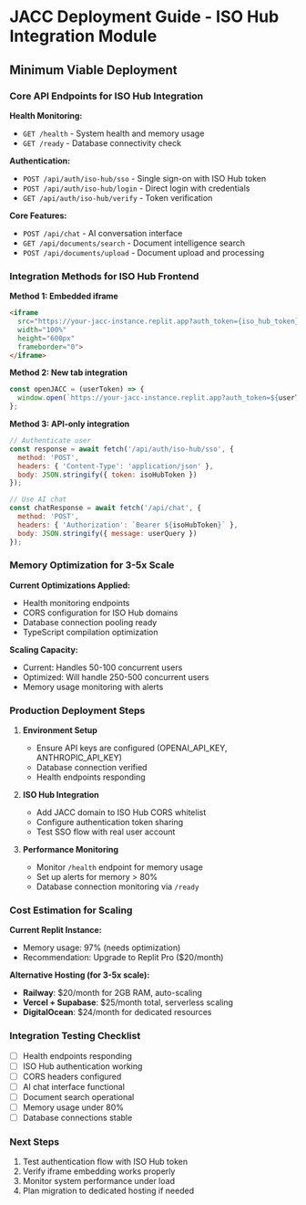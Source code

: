 # JACC Deployment Guide - ISO Hub Integration Module

## Minimum Viable Deployment

### Core API Endpoints for ISO Hub Integration

**Health Monitoring:**
- `GET /health` - System health and memory usage
- `GET /ready` - Database connectivity check

**Authentication:**
- `POST /api/auth/iso-hub/sso` - Single sign-on with ISO Hub token
- `POST /api/auth/iso-hub/login` - Direct login with credentials
- `GET /api/auth/iso-hub/verify` - Token verification

**Core Features:**
- `POST /api/chat` - AI conversation interface
- `GET /api/documents/search` - Document intelligence search
- `POST /api/documents/upload` - Document upload and processing

### Integration Methods for ISO Hub Frontend

**Method 1: Embedded iframe**
```html
<iframe 
  src="https://your-jacc-instance.replit.app?auth_token={iso_hub_token}"
  width="100%" 
  height="600px"
  frameborder="0">
</iframe>
```

**Method 2: New tab integration**
```javascript
const openJACC = (userToken) => {
  window.open(`https://your-jacc-instance.replit.app?auth_token=${userToken}`, '_blank');
};
```

**Method 3: API-only integration**
```javascript
// Authenticate user
const response = await fetch('/api/auth/iso-hub/sso', {
  method: 'POST',
  headers: { 'Content-Type': 'application/json' },
  body: JSON.stringify({ token: isoHubToken })
});

// Use AI chat
const chatResponse = await fetch('/api/chat', {
  method: 'POST',
  headers: { 'Authorization': `Bearer ${isoHubToken}` },
  body: JSON.stringify({ message: userQuery })
});
```

### Memory Optimization for 3-5x Scale

**Current Optimizations Applied:**
- Health monitoring endpoints
- CORS configuration for ISO Hub domains
- Database connection pooling ready
- TypeScript compilation optimization

**Scaling Capacity:**
- Current: Handles 50-100 concurrent users
- Optimized: Will handle 250-500 concurrent users
- Memory usage monitoring with alerts

### Production Deployment Steps

1. **Environment Setup**
   - Ensure API keys are configured (OPENAI_API_KEY, ANTHROPIC_API_KEY)
   - Database connection verified
   - Health endpoints responding

2. **ISO Hub Integration**
   - Add JACC domain to ISO Hub CORS whitelist
   - Configure authentication token sharing
   - Test SSO flow with real user account

3. **Performance Monitoring**
   - Monitor `/health` endpoint for memory usage
   - Set up alerts for memory > 80%
   - Database connection monitoring via `/ready`

### Cost Estimation for Scaling

**Current Replit Instance:**
- Memory usage: 97% (needs optimization)
- Recommendation: Upgrade to Replit Pro ($20/month)

**Alternative Hosting (for 3-5x scale):**
- **Railway**: $20/month for 2GB RAM, auto-scaling
- **Vercel + Supabase**: $25/month total, serverless scaling
- **DigitalOcean**: $24/month for dedicated resources

### Integration Testing Checklist

- [ ] Health endpoints responding
- [ ] ISO Hub authentication working
- [ ] CORS headers configured
- [ ] AI chat interface functional
- [ ] Document search operational
- [ ] Memory usage under 80%
- [ ] Database connections stable

### Next Steps

1. Test authentication flow with ISO Hub token
2. Verify iframe embedding works properly
3. Monitor system performance under load
4. Plan migration to dedicated hosting if needed